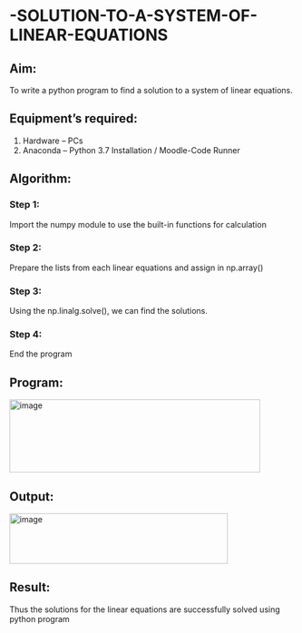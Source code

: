 # -SOLUTION-TO-A-SYSTEM-OF-LINEAR-EQUATIONS
## Aim:
To write a python program to find a solution to a system of linear equations.
## Equipment’s required:
1. 	Hardware – PCs
2. 	Anaconda – Python 3.7 Installation / Moodle-Code Runner
## Algorithm:
### Step 1: 
Import the numpy module to use the built-in functions for calculation
### Step 2: 
Prepare the lists from each linear equations and assign in np.array()
### Step 3: 
Using the np.linalg.solve(), we can find the solutions.
### Step 4: 
End the program
## Program:
<img width="442" height="129" alt="image" src="https://github.com/user-attachments/assets/45bbe604-e2df-444f-891f-f37d89c86a7f" />


## Output:
<img width="385" height="89" alt="image" src="https://github.com/user-attachments/assets/384391dd-279e-48b3-94dc-f65954d81923" />

## Result: 
Thus the solutions for the linear equations are successfully solved using python program

